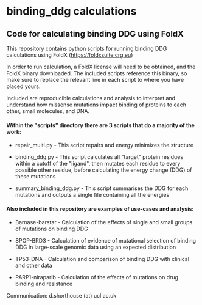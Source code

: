 # binding_ddg calculations
## Code for calculating binding DDG using FoldX

This repository contains python scripts for running binding DDG calculations using FoldX (https://foldxsuite.crg.eu)

In order to run calculation, a FoldX license will need to be obtained, and the FoldX binary downloaded. The included scripts reference this binary, so make sure to replace the relevant line in each script to where you have placed yours.

Included are reproducible calculations and analysis to interpret and understand how missense mutations impact binding of proteins to each other, small molecules, and DNA.

#### Within the "scripts" directory there are 3 scripts that do a majority of the work:

* repair_multi.py - This script repairs and energy minimizes the structure

* binding_ddg.py - This script calculates all "target" protein residues within a cutoff of the "ligand", then mutates each residue to every possible other residue, before calculating the energy change (DDG) of these mutations

* summary_binding_ddg.py - This script summarises the DDG for each mutations and outputs a single file containing all the energies

#### Also included in this repository are examples of use-cases and analysis:

* Barnase-barstar - Calculation of the effects of single and small groups of mutations on binding DDG

* SPOP-BRD3 - Calculation of evidence of mutational selection of binding DDG in large-scale genomic data using an expected distribution

* TP53-DNA - Calculation and comparison of binding DDG with clinical and other data

* PARP1-niraparib - Calculation of the effects of mutations on drug binding and resistance

Communication: d.shorthouse (at) ucl.ac.uk
